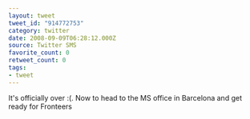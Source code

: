 ```yaml
---
layout: tweet
tweet_id: "914772753"
category: twitter
date: 2008-09-09T06:28:12.000Z
source: Twitter SMS
favorite_count: 0
retweet_count: 0
tags:
- tweet
---
```


It's officially over :(. Now to head to the MS office in Barcelona and get ready for Fronteers
